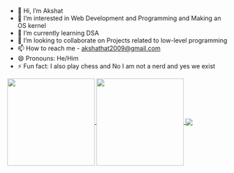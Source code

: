 - 👋 Hi, I’m Akshat 
- 👀 I’m interested in Web Development and Programming and Making an OS kernel
- 🌱 I’m currently learning DSA
- 💞️ I’m looking to collaborate on Projects related to low-level programming
- 📫 How to reach me - akshathat2009@gmail.com
- 😄 Pronouns: He/Him
- ⚡ Fun fact: I also play chess and No I am not a nerd and yes we exist




<a href="https://github.com/anuraghazra/github-readme-stats">
  <img height=200 align="center" src="https://github-readme-stats.vercel.app/api?username=Akshatoff&show_icons=true&theme=radical&rank_icon=percentile)" />
</a>
<a href="https://github.com/anuraghazra/convoychat">
<img height=200 align="center" src="https://github-readme-stats.vercel.app/api/top-langs/?username=Akshatoff&layout=compact&theme=radical&card_width=320" />
</a>
<a href="https://github.com/anuraghazra/github-readme-stats">
  <img align="center" src="https://github-readme-stats.vercel.app/api/wakatime?username=Akshatoff" />
</a>
